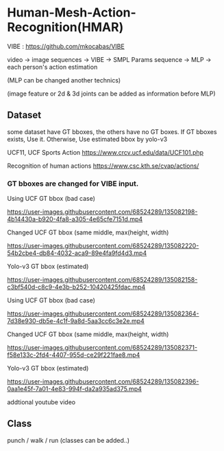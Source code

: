 # Human-Mesh-Action-Recognition(HMAR)

VIBE : https://github.com/mkocabas/VIBE

video -> image sequences -> VIBE -> SMPL Params sequence -> MLP -> each person's action estimation

(MLP can be changed another technics)

(image feature or 2d & 3d joints can be added as information before MLP)

## Dataset

some dataset have GT bboxes, the others have no GT boxes.
If GT bboxes exists, Use it.
Otherwise, Use estimated bbox by yolo-v3

UCF11, UCF Sports Action
https://www.crcv.ucf.edu/data/UCF101.php

Recognition of human actions
https://www.csc.kth.se/cvap/actions/

### GT bboxes are changed for VIBE input.


Using UCF GT bbox (bad case)

https://user-images.githubusercontent.com/68524289/135082198-4b14430a-b920-4fa8-a305-4e65cfe7151d.mp4


Changed UCF GT bbox (same middle, max(height, width)

https://user-images.githubusercontent.com/68524289/135082220-54b2cbe4-db84-4032-aca9-89e4fa9fd4d3.mp4


Yolo-v3 GT bbox (estimated)

https://user-images.githubusercontent.com/68524289/135082158-c3bf540d-c8c9-4e3b-b252-10420425fdac.mp4


Using UCF GT bbox (bad case)

https://user-images.githubusercontent.com/68524289/135082364-7d38e930-db5e-4c1f-9a8d-5aa3cc6c3e2e.mp4


Changed UCF GT bbox (same middle, max(height, width)

https://user-images.githubusercontent.com/68524289/135082371-f58e133c-2fd4-4407-955d-ce29f221fae8.mp4


Yolo-v3 GT bbox (estimated)

https://user-images.githubusercontent.com/68524289/135082396-0aa1e45f-7a01-4e83-994f-da2a935ad375.mp4


addtional youtube video

## Class
punch / walk / run (classes can be added..)
